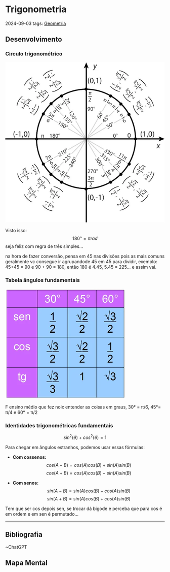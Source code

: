 # Trigonometria
2024-09-03
tags: [Geometria](../Geometria.md)

## Desenvolvimento


### Circulo trigonométrico

![](../../../../img/circulo-trigonometrico.webp)


Visto isso:
$$180° = π rad$$
seja feliz com regra de três simples...

na hora de fazer conversão, pensa em 45 nas divisões pois as mais comuns geralmente vc consegue ir agrupandode 45 em 45 para  dividir, exemplo: 45+45 = 90 e 90 + 90 = 180, então 180 é 4.45, 5.45 = 225... e assim vai.

### Tabela ângulos fundamentais 

![](../../../../img/tabela-de-razoes-trigonometricas.webp)

F ensino médio que fez noix entender as coisas em graus, 30° = π/6, 45°= π/4 e 60° = π/2

### Identidades trigonométricas fundamentais



$$sin^{2}(θ)+cos^2(θ)=1$$


Para chegar em ângulos estranhos, podemos usar essas fórmulas:

- **Com cossenos:**
    $$cos⁡(A−B)=cos(A)cos(B)+sin(A)sin(B)$$	$$cos⁡(A+B)=cos(A)cos(B)−sin(A)sin(B)$$

- **Com senos:**
    $$sin⁡(A−B)=sin(A)cos(B)−cos(A)sin(B)$$ $$sin⁡(A+B)=sin(A)cos(B)+cos(A)sin(B)$$


Tem que ser cos depois sen, se trocar dá bigode e perceba que para cos é em ordem e em sen é permutado...




-----------------------------------------------
## Bibliografia

~ChatGPT
## Mapa Mental